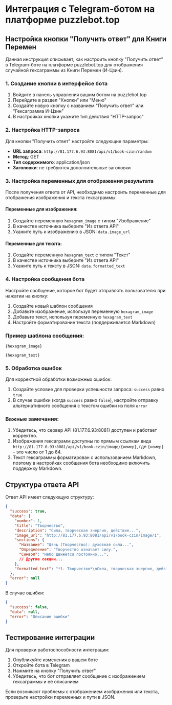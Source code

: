# Интеграция с Telegram-ботом на платформе puzzlebot.top

## Настройка кнопки "Получить ответ" для Книги Перемен

Данная инструкция описывает, как настроить кнопку "Получить ответ" в Telegram-боте на платформе puzzlebot.top для отображения случайной гексаграммы из Книги Перемен (И-Цзин).

### 1. Создание кнопки в интерфейсе бота

1. Войдите в панель управления вашим ботом на puzzlebot.top
2. Перейдите в раздел "Кнопки" или "Меню"
3. Создайте новую кнопку с названием "Получить ответ" или "Гексаграмма И-Цзин"
4. В настройках кнопки укажите тип действия "HTTP-запрос"

### 2. Настройка HTTP-запроса

Для кнопки "Получить ответ" настройте следующие параметры:

- **URL запроса**: `http://81.177.6.93:8081/api/v1/book-czin/random`
- **Метод**: GET
- **Тип содержимого**: application/json
- **Заголовки**: не требуются дополнительные заголовки

### 3. Настройка переменных для отображения результата

После получения ответа от API, необходимо настроить переменные для отображения изображения и текста гексаграммы:

#### Переменные для изображения:

1. Создайте переменную `hexagram_image` с типом "Изображение"
2. В качестве источника выберите "Из ответа API"
3. Укажите путь к изображению в JSON: `data.image_url`

#### Переменные для текста:

1. Создайте переменную `hexagram_text` с типом "Текст"
2. В качестве источника выберите "Из ответа API"
3. Укажите путь к тексту в JSON: `data.formatted_text`

### 4. Настройка сообщения бота

Настройте сообщение, которое бот будет отправлять пользователю при нажатии на кнопку:

1. Создайте новый шаблон сообщения
2. Добавьте изображение, используя переменную `hexagram_image`
3. Добавьте текст, используя переменную `hexagram_text`
4. Настройте форматирование текста (поддерживается Markdown)

### Пример шаблона сообщения:

```
{hexagram_image}

{hexagram_text}
```

### 5. Обработка ошибок

Для корректной обработки возможных ошибок:

1. Создайте условие для проверки успешности запроса: `success` равно `true`
2. В случае ошибки (когда `success` равно `false`), настройте отправку альтернативного сообщения с текстом ошибки из поля `error`

### Важные замечания:

1. Убедитесь, что сервер API (81.177.6.93:8081) доступен и работает корректно.
2. Изображения гексаграмм доступны по прямым ссылкам вида `http://81.177.6.93:8081/api/v1/book-czin/image/{номер}`, где `{номер}` - это число от 1 до 64.
3. Текст гексаграммы форматирован с использованием Markdown, поэтому в настройках сообщения бота необходимо включить поддержку Markdown.

## Структура ответа API

Ответ API имеет следующую структуру:

```json
{
  "success": true,
  "data": {
    "number": 1,
    "title": "Творчество",
    "description": "Сила, творческая энергия, действие...",
    "image_url": "http://81.177.6.93:8081/api/v1/book-czin/image/1",
    "sections": {
      "Название": "Цянъ (Творчество): духовная сила...",
      "Определение": "Творчество означает силу.",
      "Символ": "Небо движется постоянно...",
      // Другие секции...
    },
    "formatted_text": "*1. Творчество*\nСила, творческая энергия, действие...\n\n*Название:* Цянъ (Творчество)..."
  },
  "error": null
}
```

В случае ошибки:

```json
{
  "success": false,
  "data": null,
  "error": "Описание ошибки"
}
```

## Тестирование интеграции

Для проверки работоспособности интеграции:

1. Опубликуйте изменения в вашем боте
2. Откройте бота в Telegram
3. Нажмите на кнопку "Получить ответ"
4. Убедитесь, что бот отправляет сообщение с изображением гексаграммы и её описанием

Если возникают проблемы с отображением изображения или текста, проверьте настройки переменных и пути в JSON. 